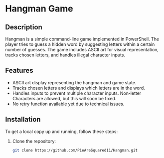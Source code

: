 # Hangman Game

## Description

Hangman is a simple command-line game implemented in PowerShell. The player tries to guess a hidden word by suggesting letters within a certain number of guesses. The game includes ASCII art for visual representation, tracks chosen letters, and handles illegal character inputs.

## Features

- ASCII art display representing the hangman and game state.
- Tracks chosen letters and displays which letters are in the word.
- Handles inputs to prevent multiple character inputs. Non-letter Characters are allowed, but this will soon be fixed.
- No retry function available yet due to technical issues.

## Installation

To get a local copy up and running, follow these steps:

1. Clone the repository:
   ```bash
   git clone https://github.com/PieAreSquared11/Hangman.git

